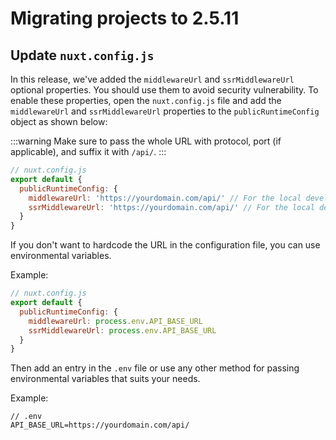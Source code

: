 # Migrating projects to 2.5.11

## Update `nuxt.config.js`

In this release, we've added the `middlewareUrl` and `ssrMiddlewareUrl` optional properties. You should use them to avoid security vulnerability.
To enable these properties, open the  `nuxt.config.js` file and add the `middlewareUrl`  and `ssrMiddlewareUrl` properties to the `publicRuntimeConfig` object as shown below:

:::warning
Make sure to pass the whole URL with protocol, port (if applicable), and suffix it with `/api/`.
:::

```javascript
// nuxt.config.js
export default {
  publicRuntimeConfig: {
    middlewareUrl: 'https://yourdomain.com/api/' // For the local development, set it to `http://localhost:3000/api/`.
    ssrMiddlewareUrl: 'https://yourdomain.com/api/' // For the local development, set it to `http://localhost:3000/api/`.
  }
}
```

If you don't want to hardcode the URL in the configuration file, you can use environmental variables.

Example:

```javascript
// nuxt.config.js
export default {
  publicRuntimeConfig: {
    middlewareUrl: process.env.API_BASE_URL
    ssrMiddlewareUrl: process.env.API_BASE_URL
  }
}
```

Then add an entry in the `.env` file or use any other method for passing environmental variables that suits your needs.

Example:
```
// .env
API_BASE_URL=https://yourdomain.com/api/
```
